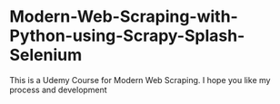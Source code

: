 # Modern-Web-Scraping-with-Python-using-Scrapy-Splash-Selenium
This is a Udemy Course for Modern Web Scraping. I hope you like my process and development
